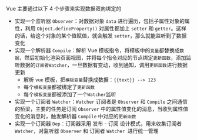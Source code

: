 Vue 主要通过以下 4 个步骤来实现数据双向绑定的

- 实现一个监听器 `Observer`：对数据对象 `data` 进行遍历，包括子属性对象的属性，利用 `Object.defineProperty()` 对属性都加上 `setter` 和 `getter`。这样的话，给这个对象的某个值赋值，就会触发 `setter`，那么就能监听到了数据变化
- 实现一个解析器 `Compile`：解析 Vue 模板指令，将模板中的`变量`都替换成`数据`，然后初始化渲染页面视图，并将每个指令对应的节点绑定`更新函数`，添加监听数据的`订阅者Watcher`，一旦数据有变动，收到通知，调用`更新函数`进行数据更新
  - 解析 `vue` 模板，把`模板变量`替换成数据：`{{text}} --> 123`
  - 每个`模板变量`都被绑定了`更新函数`
  - 每个`模板变量`都被添加了一个`Watcher`监听
- 实现一个订阅者 `Watcher`：`Watcher` 订阅者是 `Observer` 和 `Compile` 之间通信的桥梁，主要的任务是订阅 `Observer` 中的属性值变化的消息，当收到属性值变化的消息时，触发解析器 `Compile` 中对应的`更新函数`
- 实现一个订阅器 `Dep`：订阅器采用 发布 - 订阅 设计模式，用来收集订阅者 `Watcher`，对监听器 `Observer` 和 订阅者 `Watcher `进行统一管理
